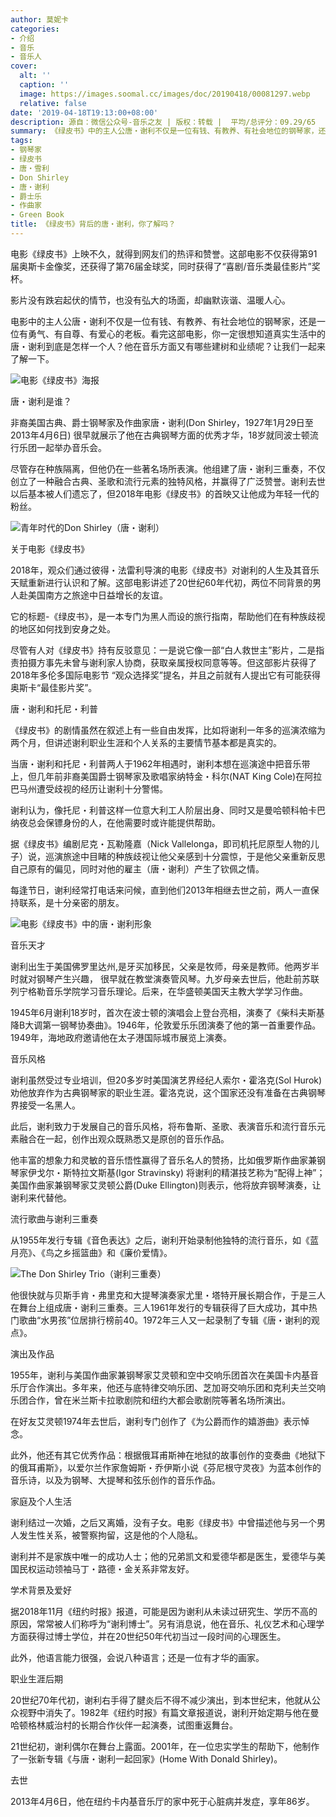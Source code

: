 ```yaml
---
author: 莫妮卡
categories:
- 介绍
- 音乐
- 音乐人
cover:
  alt: ''
  caption: ''
  image: https://images.soomal.cc/images/doc/20190418/00081297.webp
  relative: false
date: '2019-04-18T19:13:00+08:00'
description: 源自：微信公众号-音乐之友 | 版权：转载 |  平均/总评分：09.29/65
summary: 《绿皮书》中的主人公唐・谢利不仅是一位有钱、有教养、有社会地位的钢琴家，还是一位有勇气、有自尊、有爱心的老板。看完这部电影，你一定很想知道真实生活中的唐・谢利到底是怎样一个人？他在音乐方面又有哪些建树和业绩呢？让我们一起来了解一下。
tags:
- 钢琴家
- 绿皮书
- 唐・雪利
- Don Shirley
- 唐・谢利
- 爵士乐
- 作曲家
- Green Book
title: 《绿皮书》背后的唐・谢利，你了解吗？
---
```


电影《绿皮书》上映不久，就得到网友们的热评和赞誉。这部电影不仅获得第91届奥斯卡金像奖，还获得了第76届金球奖，同时获得了“喜剧/音乐类最佳影片”奖杯。

影片没有跌宕起伏的情节，也没有弘大的场面，却幽默诙谐、温暖人心。

电影中的主人公唐・谢利不仅是一位有钱、有教养、有社会地位的钢琴家，还是一位有勇气、有自尊、有爱心的老板。看完这部电影，你一定很想知道真实生活中的唐・谢利到底是怎样一个人？他在音乐方面又有哪些建树和业绩呢？让我们一起来了解一下。

![电影《绿皮书》海报](https://images.soomal.cc/images/doc/20190418/00081296.webp)





唐・谢利是谁？

非裔美国古典、爵士钢琴家及作曲家唐・谢利(Don Shirley，1927年1月29日至2013年4月6日) 很早就展示了他在古典钢琴方面的优秀才华，18岁就同波士顿流行乐团一起举办音乐会。

尽管存在种族隔离，但他仍在一些著名场所表演。他组建了唐・谢利三重奏，不仅创立了一种融合古典、圣歌和流行元素的独特风格，并赢得了广泛赞誉。谢利去世以后基本被人们遗忘了，但2018年电影《绿皮书》的首映又让他成为年轻一代的粉丝。

![青年时代的Don Shirley（唐・谢利）](https://images.soomal.cc/images/doc/20190418/00081297.webp)





关于电影《绿皮书》

2018年，观众们通过彼得・法雷利导演的电影《绿皮书》对谢利的人生及其音乐天赋重新进行认识和了解。这部电影讲述了20世纪60年代初，两位不同背景的男人赴美国南方之旅途中日益增长的友谊。

它的标题-《绿皮书》，是一本专门为黑人而设的旅行指南，帮助他们在有种族歧视的地区如何找到安身之处。

尽管有人对《绿皮书》持有反驳意见：一是说它像一部“白人救世主”影片，二是指责拍摄方事先未曾与谢利家人协商，获取亲属授权同意等等。但这部影片获得了2018年多伦多国际电影节 “观众选择奖”提名，并且之前就有人提出它有可能获得奥斯卡“最佳影片奖”。

唐・谢利和托尼・利普

《绿皮书》的剧情虽然在叙述上有一些自由发挥，比如将谢利一年多的巡演浓缩为两个月，但讲述谢利职业生涯和个人关系的主要情节基本都是真实的。

当唐・谢利和托尼・利普两人于1962年相遇时，谢利本想在巡演途中把音乐带上，但几年前非裔美国爵士钢琴家及歌唱家纳特金・科尔(NAT King Cole)在阿拉巴马州遭受歧视的经历让谢利十分警惕。

谢利认为，像托尼・利普这样一位意大利工人阶层出身、同时又是曼哈顿科帕卡巴纳夜总会保镖身份的人，在他需要时或许能提供帮助。

据《绿皮书》编剧尼克・瓦勒隆嘉（Nick Vallelonga，即司机托尼原型人物的儿子）说，巡演旅途中目睹的种族歧视让他父亲感到十分震惊，于是他父亲重新反思自己原有的偏见，同时对他的雇主（唐・谢利）产生了钦佩之情。

每逢节日，谢利经常打电话来问候，直到他们2013年相继去世之前，两人一直保持联系，是十分亲密的朋友。

![电影《绿皮书》中的唐・谢利形象](https://images.soomal.cc/images/doc/20190418/00081299.webp)





音乐天才

谢利出生于美国佛罗里达州,是牙买加移民，父亲是牧师，母亲是教师。他两岁半时就对钢琴产生兴趣， 很早就在教堂演奏管风琴。九岁母亲去世后，他赴前苏联列宁格勒音乐学院学习音乐理论。后来，在华盛顿美国天主教大学学习作曲。

1945年6月谢利18岁时，首次在波士顿的演唱会上登台亮相，演奏了《柴科夫斯基降B大调第一钢琴协奏曲》。1946年，伦敦爱乐乐团演奏了他的第一首重要作品。1949年，海地政府邀请他在太子港国际城市展览上演奏。

音乐风格

谢利虽然受过专业培训，但20多岁时美国演艺界经纪人索尔・霍洛克(Sol Hurok)劝他放弃作为古典钢琴家的职业生涯。霍洛克说，这个国家还没有准备在古典钢琴界接受一名黑人。

此后，谢利致力于发展自己的音乐风格，将布鲁斯、圣歌、表演音乐和流行音乐元素融合在一起，创作出观众既熟悉又是原创的音乐作品。

他丰富的想象力和灵敏的音乐悟性赢得了音乐名人的赞扬，比如俄罗斯作曲家兼钢琴家伊戈尔・斯特拉文斯基(Igor Stravinsky) 将谢利的精湛技艺称为“配得上神”；美国作曲家兼钢琴家艾灵顿公爵(Duke Ellington)则表示，他将放弃钢琴演奏，让谢利来代替他。

流行歌曲与谢利三重奏

从1955年发行专辑《音色表达》之后，谢利开始录制他独特的流行音乐，如《蓝月亮》、《鸟之乡摇篮曲》和《廉价爱情》。

![The Don Shirley Trio（谢利三重奏）](https://images.soomal.cc/images/doc/20190418/00081298_01.webp)





他很快就与贝斯手肯・弗里克和大提琴演奏家尤里・塔特开展长期合作，于是三人在舞台上组成唐・谢利三重奏。三人1961年发行的专辑获得了巨大成功，其中热门歌曲“水男孩”位居排行榜前40。1972年三人又一起录制了专辑《唐・谢利的观点》。

演出及作品

1955年，谢利与美国作曲家兼钢琴家艾灵顿和空中交响乐团首次在美国卡内基音乐厅合作演出。多年来，他还与底特律交响乐团、芝加哥交响乐团和克利夫兰交响乐团合作，曾在米兰斯卡拉歌剧院和纽约大都会歌剧院等著名场所演出。

在好友艾灵顿1974年去世后，谢利专门创作了《为公爵而作的嬉游曲》表示悼念。

此外，他还有其它优秀作品：根据俄耳甫斯神在地狱的故事创作的变奏曲《地狱下的俄耳甫斯》，以爱尔兰作家詹姆斯・乔伊斯小说《芬尼根守灵夜》为蓝本创作的音乐诗，以及为钢琴、大提琴和弦乐创作的音乐作品。

家庭及个人生活

谢利结过一次婚，之后又离婚，没有子女。电影《绿皮书》中曾描述他与另一个男人发生性关系，被警察拘留，这是他的个人隐私。

谢利并不是家族中唯一的成功人士；他的兄弟凯文和爱德华都是医生，爱德华与美国民权运动领袖马丁・路德・金关系非常友好。

学术背景及爱好

据2018年11月《纽约时报》报道，可能是因为谢利从未读过研究生、学历不高的原因，常常被人们称呼为“谢利博士”。另有消息说，他在音乐、礼仪艺术和心理学方面获得过博士学位，并在20世纪50年代初当过一段时间的心理医生。

此外，他语言能力很强，会说八种语言；还是一位有才华的画家。

职业生涯后期

20世纪70年代初，谢利右手得了腱炎后不得不减少演出，到本世纪末，他就从公众视野中消失了。1982年《纽约时报》有篇文章报道说，谢利开始定期与他在曼哈顿格林威治村的长期合作伙伴一起演奏，试图重返舞台。

21世纪初，谢利偶尔在舞台上露面。2001年，在一位忠实学生的帮助下，他制作了一张新专辑《与唐・谢利一起回家》(Home With Donald Shirley)。

去世
  
2013年4月6日，他在纽约卡内基音乐厅的家中死于心脏病并发症，享年86岁。